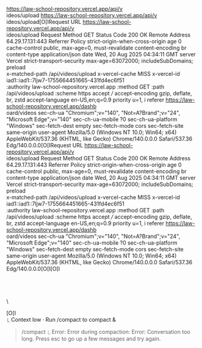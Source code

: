     
  https://law-school-repository.vercel.app/api/v     
  ideos/upload
  https://law-school-repository.vercel.app/api/v     
  ideos/upload[O[IRequest URL
  https://law-school-repository.vercel.app/api/v     
  ideos/upload
  Request Method
  GET
  Status Code
  200 OK
  Remote Address
  64.29.17.131:443
  Referrer Policy
  strict-origin-when-cross-origin
  age
  0
  cache-control
  public, max-age=0, must-revalidate
  content-encoding
  br
  content-type
  application/json
  date
  Wed, 20 Aug 2025 04:34:11 GMT
  server
  Vercel
  strict-transport-security
  max-age=63072000; includeSubDomains; preload       
  x-matched-path
  /api/videos/upload
  x-vercel-cache
  MISS
  x-vercel-id
  iad1::iad1::7ljw7-1755664451665-431fd4ec6f51       
  :authority
  law-school-repository.vercel.app
  :method
  GET
  :path
  /api/videos/upload
  :scheme
  https
  accept
  */*
  accept-encoding
  gzip, deflate, br, zstd
  accept-language
  en-US,en;q=0.9
  priority
  u=1, i
  referer
  https://law-school-repository.vercel.app/dashb     
  oard/videos
  sec-ch-ua
  "Chromium";v="140", "Not=A?Brand";v="24",
  "Microsoft Edge";v="140"
  sec-ch-ua-mobile
  ?0
  sec-ch-ua-platform
  "Windows"
  sec-fetch-dest
  empty
  sec-fetch-mode
  cors
  sec-fetch-site
  same-origin
  user-agent
  Mozilla/5.0 (Windows NT 10.0; Win64; x64)
  AppleWebKit/537.36 (KHTML, like Gecko)
  Chrome/140.0.0.0 Safari/537.36
  Edg/140.0.0.0[O[IRequest URL
  https://law-school-repository.vercel.app/api/v     
  ideos/upload
  Request Method
  GET
  Status Code
  200 OK
  Remote Address
  64.29.17.131:443
  Referrer Policy
  strict-origin-when-cross-origin
  age
  0
  cache-control
  public, max-age=0, must-revalidate
  content-encoding
  br
  content-type
  application/json
  date
  Wed, 20 Aug 2025 04:34:11 GMT
  server
  Vercel
  strict-transport-security
  max-age=63072000; includeSubDomains; preload       
  x-matched-path
  /api/videos/upload
  x-vercel-cache
  MISS
  x-vercel-id
  iad1::iad1::7ljw7-1755664451665-431fd4ec6f51       
  :authority
  law-school-repository.vercel.app
  :method
  GET
  :path
  /api/videos/upload
  :scheme
  https
  accept
  */*
  accept-encoding
  gzip, deflate, br, zstd
  accept-language
  en-US,en;q=0.9
  priority
  u=1, i
  referer
  https://law-school-repository.vercel.app/dashb     
  oard/videos
  sec-ch-ua
  "Chromium";v="140", "Not=A?Brand";v="24",
  "Microsoft Edge";v="140"
  sec-ch-ua-mobile
  ?0
  sec-ch-ua-platform
  "Windows"
  sec-fetch-dest
  empty
  sec-fetch-mode
  cors
  sec-fetch-site
  same-origin
  user-agent
  Mozilla/5.0 (Windows NT 10.0; Win64; x64)
  AppleWebKit/537.36 (KHTML, like Gecko)
  Chrome/140.0.0.0 Safari/537.36
  Edg/140.0.0.0[O[I[O[I\
  \
  \
  \
  \
  \

  [O[I\
  ⎿ Context low · Run /compact to compact &

> /compact 
  ⎿ Error: Error during compaction: Error: 
    Conversation too long. Press esc to go up a 
    few messages and try again.
